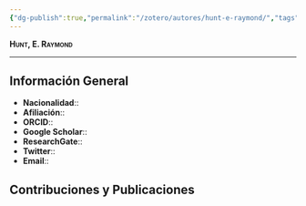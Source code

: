 ```yaml
---
{"dg-publish":true,"permalink":"/zotero/autores/hunt-e-raymond/","tags":["#autor","#researcher"]}
---
```



<span style="font-variant:small-caps; font-weight: bold;"> Hunt, E. Raymond </span>

---


## Información General

- **Nacionalidad**:: 
- **Afiliación**:: 
- **ORCID**:: 
- **Google Scholar**:: 
- **ResearchGate**:: 
- **Twitter**:: 
- **Email**::
  
## Contribuciones y Publicaciones






